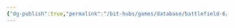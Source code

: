 ```yaml
---
{"dg-publish":true,"permalink":"/bit-hubs/games/database/battlefield-6/","tags":["unfinished"],"noteIcon":"1"}
---
```


